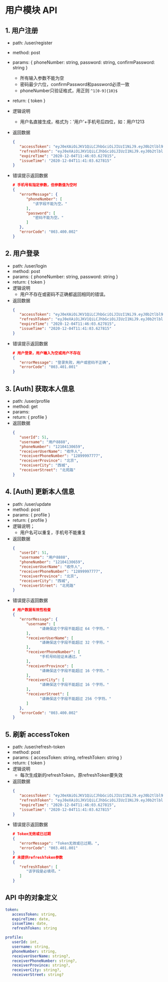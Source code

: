 # 用户模块 API

## 1. 用户注册
   - path: /user/register
   - method: post
   - params: { phoneNumber: string, password: string, confirmPassword: string }
      - 所有输入参数不能为空
      - 密码最少六位，confirmPassword和password必须一致
      - phoneNumber只验证格式，用正则 `^1[0-9]{10}$`
   - return: { token }
   - 逻辑说明
      - 用户名直接生成，格式为：'用户'+手机号后四位，如：用户1213
   - 返回数据
      ```json
      {
         "accessToken": "eyJ0eXAiOiJKV1QiLCJhbGciOiJIUzI1NiJ9.eyJ0b2tlbl90eXBlIjoiYWNjZXNzIiwiZXhwIjoxNjA3MDUzNTYzLCJqdGkiOiJmZThhNTE4ZDk5YmU0ZWQxYWQ4MmYxMGY5NGUxMWExMCIsInVzZXJfaWQiOjEyfQ.e08WWMsdULK4X9qFtyzbCMP0P5PQGno2ae6IjkJUxqM",
         "refreshToken": "eyJ0eXAiOiJKV1QiLCJhbGciOiJIUzI1NiJ9.eyJ0b2tlbl90eXBlIjoicmVmcmVzaCIsImV4cCI6MTYwNzEzOTY2MywianRpIjoiNTE1ODg5YTAwMGIyNGE0NGFjODFlYWM2ZTk0MzJhZTUiLCJ1c2VyX2lkIjoxMn0.9WDeRI3Mni42UjRENPX2ER2newLJGV6G6DAWr9873ns",
         "expireTime": "2020-12-04T11:46:03.627815",
         "issueTime": "2020-12-04T11:41:03.627815"
      }
      ```
   - 错误提示返回数据

      ```json
      # 手机号有指定参数，但参数值为空时
      {
         "errorMessage": {
            "phoneNumber": [
               "该字段不能为空。"
            ],
            "password": [
               "密码不能为空。"
            ]
         },
         "errorCode": "003.400.002"
      }
      ```
## 2. 用户登录
   - path: /user/login
   - method: post
   - params: { phoneNumber: string, password: string }
   - return: { token }
   - 逻辑说明
      - 用户不存在或密码不正确都返回相同的错误。
   - 返回数据
      ```json
      {
         "accessToken": "eyJ0eXAiOiJKV1QiLCJhbGciOiJIUzI1NiJ9.eyJ0b2tlbl90eXBlIjoiYWNjZXNzIiwiZXhwIjoxNjA3MDUzNTYzLCJqdGkiOiJmZThhNTE4ZDk5YmU0ZWQxYWQ4MmYxMGY5NGUxMWExMCIsInVzZXJfaWQiOjEyfQ.e08WWMsdULK4X9qFtyzbCMP0P5PQGno2ae6IjkJUxqM",
         "refreshToken": "eyJ0eXAiOiJKV1QiLCJhbGciOiJIUzI1NiJ9.eyJ0b2tlbl90eXBlIjoicmVmcmVzaCIsImV4cCI6MTYwNzEzOTY2MywianRpIjoiNTE1ODg5YTAwMGIyNGE0NGFjODFlYWM2ZTk0MzJhZTUiLCJ1c2VyX2lkIjoxMn0.9WDeRI3Mni42UjRENPX2ER2newLJGV6G6DAWr9873ns",
         "expireTime": "2020-12-04T11:46:03.627815",
         "issueTime": "2020-12-04T11:41:03.627815"
      }
      ```
   - 错误提示返回数据
      ```json
      # 用户登录，用户输入为空或用户不存在
      {
         "errorMessage": "登录失败，用户或密码不正确",
         "errorCode": "003.401.001"
      }
      ```
## 3. [Auth] 获取本人信息
   - path: /user/profile
   - method: get
   - params: 
   - return: { profile }
   - 返回数据
      ```json
      {
         "userId": 51,
         "username": "用户8888",
         "phoneNumber": "12104130659",
         "receiverUserName": "收件人",
         "receiverPhoneNumber": "12899997777",
         "receiverProvince": "北京",
         "receiverCity": "西城",
         "receiverStreet": "北苑路"
      }
      ```

## 4. [Auth] 更新本人信息
   - path: /user/update
   - method: post
   - params: { profile }
   - return: { profile }
   - 逻辑说明；
     - 用户名可以重复，手机号不能重复
   - 返回数据
      ```json
      {
         "userId": 51,
         "username": "用户8888",
         "phoneNumber": "12104130659",
         "receiverUserName": "收件人",
         "receiverPhoneNumber": "12899997777",
         "receiverProvince": "北京",
         "receiverCity": "西城",
         "receiverStreet": "北苑路"
      }
      ```
   - 错误提示返回数据
      ```json
      # 用户数据有效性检查
      {
         "errorMessage": {
            "username": [
                  "请确保这个字段不能超过 64 个字符。"
            ],
            "receiverUserName": [
                  "请确保这个字段不能超过 32 个字符。"
            ],
            "receiverPhoneNumber": [
                  "手机号码验证未通过。"
            ],
            "receiverProvince": [
                  "请确保这个字段不能超过 16 个字符。"
            ],
            "receiverCity": [
                  "请确保这个字段不能超过 16 个字符。"
            ],
            "receiverStreet": [
                  "请确保这个字段不能超过 256 个字符。"
            ]
         },
         "errorCode": "003.400.002"
      }
      ```
## 5. 刷新 accessToken
   - path: /user/refresh-token
   - method: post
   - params: { accessToken: string, refreshToken: string }
   - return: { token }
   - 逻辑说明
      - 每次生成新的refreshToken，原refreshToken要失效
   - 返回数据
      ```json
      {
         "accessToken": "eyJ0eXAiOiJKV1QiLCJhbGciOiJIUzI1NiJ9.eyJ0b2tlbl90eXBlIjoiYWNjZXNzIiwiZXhwIjoxNjA3MDUzNTYzLCJqdGkiOiJmZThhNTE4ZDk5YmU0ZWQxYWQ4MmYxMGY5NGUxMWExMCIsInVzZXJfaWQiOjEyfQ.e08WWMsdULK4X9qFtyzbCMP0P5PQGno2ae6IjkJUxqM",
         "refreshToken": "eyJ0eXAiOiJKV1QiLCJhbGciOiJIUzI1NiJ9.eyJ0b2tlbl90eXBlIjoicmVmcmVzaCIsImV4cCI6MTYwNzEzOTY2MywianRpIjoiNTE1ODg5YTAwMGIyNGE0NGFjODFlYWM2ZTk0MzJhZTUiLCJ1c2VyX2lkIjoxMn0.9WDeRI3Mni42UjRENPX2ER2newLJGV6G6DAWr9873ns",
         "expireTime": "2020-12-04T11:46:03.627815",
         "issueTime": "2020-12-04T11:41:03.627815"
      }
      ```
   - 错误提示返回数据
      ```json
      # Token无效或已过期
      {
         "errorMessage": "Token无效或已过期。",
         "errorCode": "003.401.001"
      }
      # 未提供refreshToken参数
      {
         "refreshToken": [
            "该字段是必填项。"
         ]
      }
      ```

## API 中的对象定义

```yml
token:
   accessToken: string,
   expireTime: date,
   issueTime: date,
   refreshToken: string

profile:
   userId: int,
   username: string,
   phoneNumber: string,
   receiverUserName: string?,
   receiverPhoneNumber: string?,
   receiverProvince: string?,
   receiverCity: string?,
   receiverStreet: string?
```

